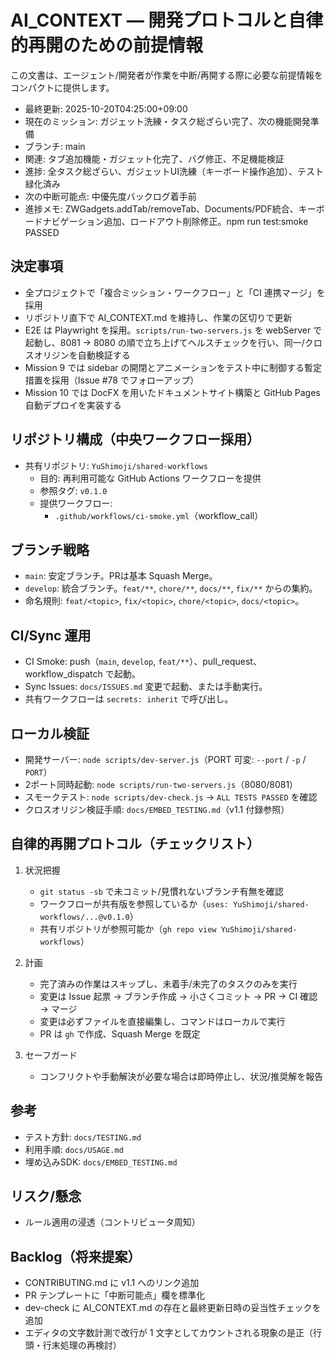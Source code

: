 # AI_CONTEXT — 開発プロトコルと自律的再開のための前提情報

この文書は、エージェント/開発者が作業を中断/再開する際に必要な前提情報をコンパクトに提供します。

- 最終更新: 2025-10-20T04:25:00+09:00
- 現在のミッション: ガジェット洗練・タスク総ざらい完了、次の機能開発準備
- ブランチ: main
- 関連: タブ追加機能・ガジェット化完了、バグ修正、不足機能検証
- 進捗: 全タスク総ざらい、ガジェットUI洗練（キーボード操作追加）、テスト緑化済み
- 次の中断可能点: 中優先度バックログ着手前
- 進捗メモ: ZWGadgets.addTab/removeTab、Documents/PDF統合、キーボードナビゲーション追加、ロードアウト削除修正。npm run test:smoke PASSED

## 決定事項

- 全プロジェクトで「複合ミッション・ワークフロー」と「CI 連携マージ」を採用
- リポジトリ直下で AI_CONTEXT.md を維持し、作業の区切りで更新
- E2E は Playwright を採用。`scripts/run-two-servers.js` を webServer で起動し、8081 → 8080 の順で立ち上げてヘルスチェックを行い、同一/クロスオリジンを自動検証する
- Mission 9 では sidebar の開閉とアニメーションをテスト中に制御する暫定措置を採用（Issue #78 でフォローアップ）
- Mission 10 では DocFX を用いたドキュメントサイト構築と GitHub Pages 自動デプロイを実装する

## リポジトリ構成（中央ワークフロー採用）

- 共有リポジトリ: `YuShimoji/shared-workflows`
  - 目的: 再利用可能な GitHub Actions ワークフローを提供
  - 参照タグ: `v0.1.0`
  - 提供ワークフロー:
    - `.github/workflows/ci-smoke.yml`（workflow_call）

## ブランチ戦略

- `main`: 安定ブランチ。PRは基本 Squash Merge。
- `develop`: 統合ブランチ。`feat/**`, `chore/**`, `docs/**`, `fix/**` からの集約。
- 命名規則: `feat/<topic>`, `fix/<topic>`, `chore/<topic>`, `docs/<topic>`。

## CI/Sync 運用

- CI Smoke: push（`main`, `develop`, `feat/**`）、pull_request、workflow_dispatch で起動。
- Sync Issues: `docs/ISSUES.md` 変更で起動、または手動実行。
- 共有ワークフローは `secrets: inherit` で呼び出し。

## ローカル検証

- 開発サーバー: `node scripts/dev-server.js`（PORT 可変: `--port` / `-p` / `PORT`）
- 2ポート同時起動: `node scripts/run-two-servers.js`（8080/8081）
- スモークテスト: `node scripts/dev-check.js` → `ALL TESTS PASSED` を確認
- クロスオリジン検証手順: `docs/EMBED_TESTING.md`（v1.1 付録参照）

## 自律的再開プロトコル（チェックリスト）

1. 状況把握
   - `git status -sb` で未コミット/見慣れないブランチ有無を確認
   - ワークフローが共有版を参照しているか（`uses: YuShimoji/shared-workflows/...@v0.1.0`）
   - 共有リポジトリが参照可能か（`gh repo view YuShimoji/shared-workflows`）

2. 計画
   - 完了済みの作業はスキップし、未着手/未完了のタスクのみを実行
   - 変更は Issue 起票 → ブランチ作成 → 小さくコミット → PR → CI 確認 → マージ
   - 変更は必ずファイルを直接編集し、コマンドはローカルで実行
   - PR は `gh` で作成、Squash Merge を既定

3. セーフガード
   - コンフリクトや手動解決が必要な場合は即時停止し、状況/推奨解を報告

## 参考

- テスト方針: `docs/TESTING.md`
- 利用手順: `docs/USAGE.md`
- 埋め込みSDK: `docs/EMBED_TESTING.md`

## リスク/懸念

- ルール適用の浸透（コントリビュータ周知）

## Backlog（将来提案）

- CONTRIBUTING.md に v1.1 へのリンク追加
- PR テンプレートに「中断可能点」欄を標準化
- dev-check に AI_CONTEXT.md の存在と最終更新日時の妥当性チェックを追加
- エディタの文字数計測で改行が 1 文字としてカウントされる現象の是正（行頭・行末処理の再検討）
